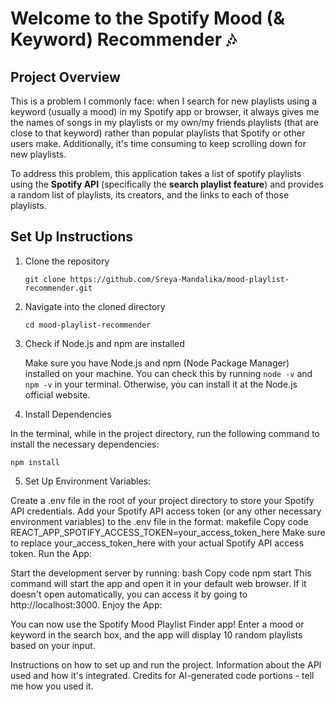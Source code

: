 # Welcome to the Spotify Mood (& Keyword) Recommender 🎶
## Project Overview
This is a problem I commonly face: when I search for new playlists using a keyword (usually a mood) in my Spotify app or browser, it always gives me the names of 
songs in my playlists or my own/my friends playlists (that are close to that keyword) rather than popular playlists that Spotify or other users make. Additionally,
it's time consuming to keep scrolling down for new playlists. 

To address this problem, this application takes a list of spotify playlists using the **Spotify API** (specifically the **search playlist
feature**) and provides a random list of playlists, its creators, and the links to each of those playlists.

## Set Up Instructions
1. Clone the repository
   
   ```
   git clone https://github.com/Sreya-Mandalika/mood-playlist-recommender.git
   ```
2. Navigate into the cloned directory
   ```
   cd mood-playlist-recommender
    ```
3. Check if Node.js and npm are installed

   Make sure you have Node.js and npm (Node Package Manager) installed on your machine. You can check this by running `node -v` and `npm -v` in your terminal.
   Otherwise, you can install it at the Node.js official website.

4. Install Dependencies

  In the terminal, while in the project directory, run the following command to install the necessary dependencies:
  ```
  npm install
  ```
5. Set Up Environment Variables:

Create a .env file in the root of your project directory to store your Spotify API credentials.
Add your Spotify API access token (or any other necessary environment variables) to the .env file in the format:
makefile
Copy code
REACT_APP_SPOTIFY_ACCESS_TOKEN=your_access_token_here
Make sure to replace your_access_token_here with your actual Spotify API access token.
Run the App:

Start the development server by running:
bash
Copy code
npm start
This command will start the app and open it in your default web browser. If it doesn't open automatically, you can access it by going to http://localhost:3000.
Enjoy the App:

You can now use the Spotify Mood Playlist Finder app! Enter a mood or keyword in the search box, and the app will display 10 random playlists based on your input.

Instructions on how to set up and run the project.
Information about the API used and how it's integrated.
Credits for AI-generated code portions - tell me how you used it.

